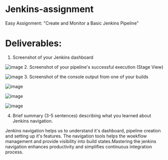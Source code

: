 # Jenkins-assignment
Easy Assignment: "Create and Monitor a Basic Jenkins Pipeline"
# Deliverables:
1.	Screenshot of your Jenkins dashboard
   
![image](https://github.com/user-attachments/assets/33a45d8d-75d9-444f-a81f-4173466bbb61)
2.	Screenshot of your pipeline's successful execution (Stage View)

![image](https://github.com/user-attachments/assets/b82ddb47-c2f3-4b84-a217-69e8ef9e5d2f)
3.	Screenshot of the console output from one of your builds

![image](https://github.com/user-attachments/assets/91582264-5597-4481-9170-9455d238adf5)

![image](https://github.com/user-attachments/assets/f1f2ab5b-222c-49a9-a4ee-38c89f31c350)

![image](https://github.com/user-attachments/assets/2cb2d475-9988-4285-99a1-b2b21a35ac30)

4. Brief summary (3-5 sentences) describing what you learned about Jenkins navigation.

Jenkins navigation helps us to understand it's dashboard, pipeline creation and setting up it's features. The navigation tools helps the woekflow management and provide visibility into build states.Mastering the jenkins navigation enhances productivity and simplifies continuous integration process.
